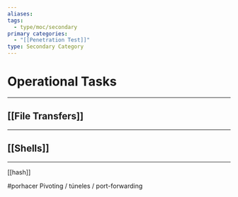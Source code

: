 ```yaml
---
aliases:
tags:
  - type/moc/secondary
primary categories:
  - "[[Penetration Test]]"
type: Secondary Category
---
```

# Operational Tasks

***

## [[File Transfers]]


***

## [[Shells]]


***

[[hash]]



#porhacer Pivoting / túneles / port-forwarding
